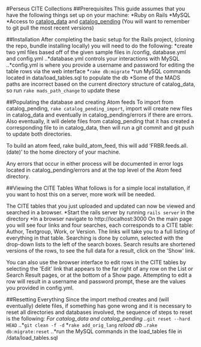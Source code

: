 #Perseus CITE Collections
##Prerequisites
This guide assumes that you have the following things set up on your machine:
*Ruby on Rails
*MySQL
*Access to [catalog_data](https://github.com/PerseusDL/catalog_data) and [catalog_pending](https://github.com/PerseusDL/catalog_pending) (You will want to remember to git pull the most recent versions)

##Installation
After completing the basic setup for the Rails project, (cloning the repo, bundle installing locally) you will need to do the following:
*create two yml files based off of the given sample files in /config, database.yml and config.yml
..*database.yml controls your interactions with MySQL
..*config.yml is where you provide a username and password for editing the table rows via the web interface
*`rake db:migrate`
*run MySQL commands located in data/load\_tables.sql to populate the db
*Some of the MADS paths are incorrect based on the current directory structure of catalog\_data, so run `rake mads_path_change` to update these

##Populating the database and creating Atom feeds
To import from catalog\_pending, `rake catalog_pending_import`, import will create new files in catalog\_data and eventually in catalog\_pending/errors if there are errors. Also eventually, it will delete files from catalog\_pending that it has created a corresponding file to in catalog\_data, then will run a git commit and git push to update both directories.

To build an atom feed, rake build\_atom\_feed, this will add ‘FRBR.feeds.all.(date)’ to the home directory of your machine.

Any errors that occur in either process will be documented in error logs located in catalog\_pending/errors and at the top level of the Atom feed directory.

##Viewing the CITE Tables
What follows is for a simple local installation, if you want to host this on a server, more work will be needed.

The CITE tables that you just uploaded and updated can now be viewed and searched in a browser.
*Start the rails server by running `rails server` in the directory
*In a browser navigate to http://localhost:3000
On the main page you will see four links and four searches, each corresponds to a CITE table: Author, Textgroup, Work, or Version. The links will take you to a full listing of everything in that table. Searching is done by column, selected with the drop-down lists to the left of the search boxes. Search results are shortened versions of the rows, to see the full data for a result, click on the 'Show' link.

You can also use the browser interface to edit rows in the CITE tables by selecting the 'Edit' link that appears to the far right of any row on the List or Search Result pages, or at the bottom of a Show page. Attempting to edit a row will result in a username and password prompt, these are the values you provided in config.yml.

##Resetting Everything
Since the import method creates and (will eventually) delete files, if something has gone wrong and it is necessary to reset all directories and databases involved, the sequence of steps to reset is the following:
*For catalog\_data and catalog\_pending
..*`git reset --hard HEAD`
..*`git clean -f -d`
*`rake add_orig_lang`
*reload db
..*`rake db:migrate:reset`
..*run the MySQL commands in the load\_tables file in /data/load_tables.sql
